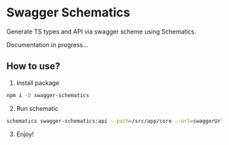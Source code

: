 # Swagger Schematics

Generate TS types and API via swagger scheme using Schematics.

Documentation in progress...


## How to use?

1. Install package

```bash
npm i -D swagger-schematics
```

2. Run schematic

```bash
schematics swagger-schematics:api --path=/src/app/core --url=swaggerUrl
```

3. Enjoy!

